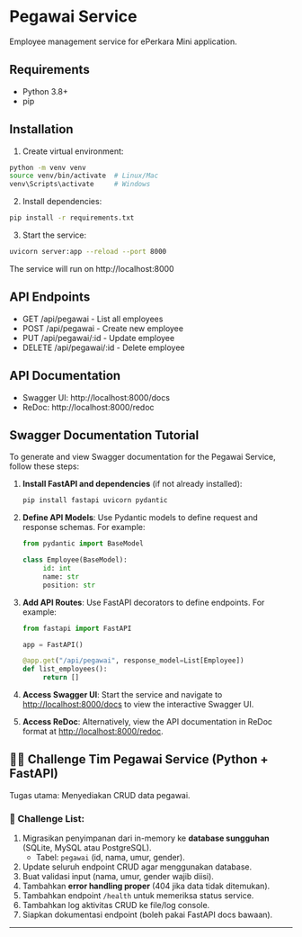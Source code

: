 # Pegawai Service

Employee management service for ePerkara Mini application.

## Requirements
- Python 3.8+
- pip

## Installation
1. Create virtual environment:
```bash
python -m venv venv
source venv/bin/activate  # Linux/Mac
venv\Scripts\activate     # Windows
```

2. Install dependencies:
```bash
pip install -r requirements.txt
```

3. Start the service:
```bash
uvicorn server:app --reload --port 8000
```

The service will run on http://localhost:8000

## API Endpoints
- GET /api/pegawai - List all employees
- POST /api/pegawai - Create new employee
- PUT /api/pegawai/:id - Update employee
- DELETE /api/pegawai/:id - Delete employee

## API Documentation
- Swagger UI: http://localhost:8000/docs
- ReDoc: http://localhost:8000/redoc


## Swagger Documentation Tutorial

To generate and view Swagger documentation for the Pegawai Service, follow these steps:

1. **Install FastAPI and dependencies** (if not already installed):
    ```bash
    pip install fastapi uvicorn pydantic
    ```

2. **Define API Models**:
    Use Pydantic models to define request and response schemas. For example:
    ```python
    from pydantic import BaseModel

    class Employee(BaseModel):
         id: int
         name: str
         position: str
    ```

3. **Add API Routes**:
    Use FastAPI decorators to define endpoints. For example:
    ```python
    from fastapi import FastAPI

    app = FastAPI()

    @app.get("/api/pegawai", response_model=List[Employee])
    def list_employees():
         return []
    ```

4. **Access Swagger UI**:
    Start the service and navigate to [http://localhost:8000/docs](http://localhost:8000/docs) to view the interactive Swagger UI.

5. **Access ReDoc**:
    Alternatively, view the API documentation in ReDoc format at [http://localhost:8000/redoc](http://localhost:8000/redoc).


## 👨‍💼 Challenge Tim Pegawai Service (Python + FastAPI)

Tugas utama: Menyediakan CRUD data pegawai.

### 🎯 Challenge List:

1. Migrasikan penyimpanan dari in-memory ke **database sungguhan** (SQLite, MySQL atau PostgreSQL).
   * Tabel: `pegawai` (id, nama, umur, gender).
2. Update seluruh endpoint CRUD agar menggunakan database.
3. Buat validasi input (nama, umur, gender wajib diisi).
4. Tambahkan **error handling proper** (404 jika data tidak ditemukan).
5. Tambahkan endpoint `/health` untuk memeriksa status service.
6. Tambahkan log aktivitas CRUD ke file/log console.
7. Siapkan dokumentasi endpoint (boleh pakai FastAPI docs bawaan).

---